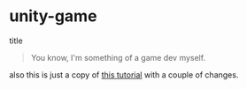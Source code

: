 # unity-game
 title
>You know, I'm something of a game dev myself.

also this is just a copy of [this tutorial](https://youtu.be/IlKaB1etrik) with a couple of changes.
